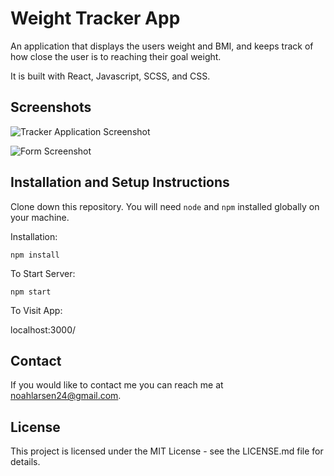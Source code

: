 # Weight Tracker App

An application that displays the users weight and BMI, and keeps track of how close the user is to reaching their goal weight.

It is built with React, Javascript, SCSS, and CSS.

## Screenshots

![Tracker Application Screenshot](https://user-images.githubusercontent.com/97766663/210654990-a54d845f-b35b-4119-97b4-a9ef1fc203dc.png)

![Form Screenshot](https://user-images.githubusercontent.com/97766663/210655025-81649bab-8e0f-4cee-ae3d-c6b0fa45e15a.png)

## Installation and Setup Instructions

Clone down this repository. You will need `node` and `npm` installed globally on your machine.

Installation:

`npm install`

To Start Server:

`npm start`

To Visit App:

localhost:3000/

## Contact

If you would like to contact me you can reach me at [noahlarsen24@gmail.com](noahlarsen24@gmail.com).

## License

This project is licensed under the MIT License - see the LICENSE.md file for details.


